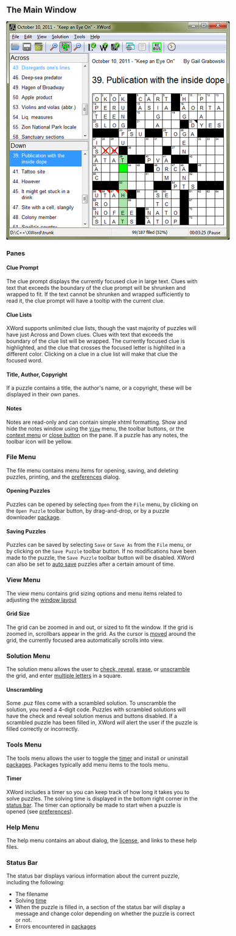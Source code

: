 The Main Window
---------------

<!-- Fancy image map -->

<div class="image-map"
     onmouseover="this.className='image-map focused'"
     onmouseout="this.className='image-map'"
     style="width: 587px;">

<div style="position: relative;">
<img src="images/window.png"/>

<!-- The rectangles -->
<div style="position:absolute; left:8px; top:31px; width:31px; height:17px;">
    <a href="#file_menu" title="File Menu"></a>
</div>
<div style="position:absolute; left:42px; top:31px; width:34px; height:17px;">
    <a href="#view_menu" title="View Menu"></a>
</div>
<div style="position:absolute; left:80px; top:31px; width:54px; height:17px;">
    <a href="#solution_menu" title="Solution Menu"></a>
</div>
<div style="position:absolute; left:139px; top:31px; width:39px; height:17px;">
    <a href="#tools_menu" title="Tools Menu"></a>
</div>
<div style="position:absolute; left:182px; top:31px; width:34px; height:17px;">
    <a href="#help_menu" title="Help Menu"></a>
</div>
<div style="position:absolute; left:9px; top:52px; width:27px; height:29px;">
    <a href="#opening_puzzles" title="Open Puzzle"></a>
</div>
<div style="position:absolute; left:38px; top:52px; width:30px; height:29px;">
    <a href="#saving_puzzles" title="Save Puzzle"></a>
</div>
<div style="position:absolute; left:105px; top:52px; width:97px; height:29px;">
    <a href="#grid_size" title="Grid Size"></a>
</div>
<div style="position:absolute; left:206px; top:52px; width:97px; height:29px;">
    <a href="check.html" title="Check Solution"></a>
</div>
<div style="position:absolute; left:307px; top:52px; width:32px; height:29px;">
    <a href="layout.html" title="Edit Layout"></a>
</div>
<div style="position:absolute; left:341px; top:52px; width:32px; height:29px;">
    <a href="#notes" title="Notes"></a>
</div>
<div style="position:absolute; left:378px; top:52px; width:32px; height:29px;">
    <a href="solving.html#rebus_entries" title="Rebus Entries"></a>
</div>
<div style="position:absolute; left:418px; top:52px; width:32px; height:29px;">
    <a href="#timer" title="Timer"></a>
</div>
<div style="position:absolute; left:9px; top:83px; width:207px; height:458px;">
    <a href="#clue_lists" title="Clue Lists"></a>
</div>
<div style="position:absolute; left:221px; top:126px; width:358px; height:49px;">
    <a href="#clue_prompt" title="Clue Prompt"></a>
</div>
<div style="position:absolute; left:221px; top:83px; width:358px; height:38px;">
    <a href="#title_author_copyright" title="Title, Author, and Copyright"></a>
</div>
<div style="position:absolute; left:248px; top:325px; width:48px; height:25px;">
    <a href="check.html" title="Incorrect Letters"></a>
</div>
<div style="position:absolute; left:225px; top:440px; width:71px; height:25px;">
    <a href="check.html" title="Revealed Letters"></a>
</div>
<div style="position:absolute; left:478px; top:256px; width:25px; height:25px;">
    <a href="check.html" title="Checked Letters"></a>
</div>
<div style="position:absolute; left:294px; top:350px; width:25px; height:184px;">
    <a href="navigation.html" title="Grid Navigation"></a>
</div>
<div style="position:absolute; left:480px; top:544px; width:97px; height:19px;">
    <a href="#timer" title="Timer"></a>
</div>
<div style="position:absolute; left:8px; top:544px; width:468px; height:19px;">
    <a href="#status_bar" title="Status Bar"></a>
</div>
</div>

</div>


<!-- Information -->

### Panes ###

#### Clue Prompt ####

The clue prompt displays the currently focused clue in large text.  Clues with
text that exceeds the boundary of the clue prompt will be shrunken and wrapped
to fit.  If the text cannot be shrunken and wrapped sufficiently to read it,
the clue prompt will have a tooltip with the current clue.

#### Clue Lists ####

XWord supports unlimited clue lists, though the vast majority of puzzles will
have just Across and Down clues.  Clues with text that exceeds the boundary
of the clue list will be wrapped.  The currently focused clue is highlighted,
and the clue that crosses the focused letter is highlited in a different
color.  Clicking on a clue in a clue list will make that clue the focused word.

#### Title, Author, Copyright ####

If a puzzle contains a title, the author's name, or a copyright, these will be
displayed in their own panes.

#### Notes ####

Notes are read-only and can contain simple xhtml formatting.  Show and hide the
notes window using the [`View`](#view_menu) menu, the toolbar buttons, or the
[context menu](layout.html#context_menu) or
[close button](layout.html#pane_buttons) on the pane.  If a puzzle has any
notes, the toolbar icon will be yellow.


### File Menu ###

The file menu contains menu items for opening, saving, and deleting puzzles,
printing, and the [preferences](preferences.html) dialog.

#### Opening Puzzles ####

Puzzles can be opened by selecting `Open` from the `File` menu, by clicking
on the `Open Puzzle` toolbar button, by drag-and-drop, or by a puzzle
downloader [package](packages.html).

#### Saving Puzzles ####

Puzzles can be saved by selecting `Save` or `Save As` from the `File` menu,
or by clicking on the `Save Puzzle` toolbar button.  If no modifications have
been made to the puzzle, the `Save Puzzle` toolbar button will be disabled.
XWord can also be set to [auto save](preferences.html#auto_save) puzzles after
a certain amount of time.


### View Menu ###

The view menu contains grid sizing options and menu items related to adjusting
the [window layout](layout.html)

#### Grid Size ####

The grid can be zoomed in and out, or sized to fit the window.  If the grid
is zoomed in, scrollbars appear in the grid.  As the cursor is
[moved](navigation.html) around the grid, the currently focused area
automatically scrolls into view.


### Solution Menu ###

The solution menu allows the user to [check, reveal](check.html),
[erase](solving.html#erasing_letters), or [unscramble](#unscrambling) the grid,
and enter [multiple letters](solving.html#rebus_entries) in a square.

#### Unscrambling ####

Some .puz files come with a scrambled solution.  To unscramble the solution,
you need a 4-digit code.  Puzzles with scrambled solutions will have the
check and reveal solution menus and buttons disabled.  If a scrambled puzzle
has been filled in, XWord *will* alert the user if the puzzle is filled
correctly or incorrectly.


### Tools Menu ###

The tools menu allows the user to toggle the [timer](#timer) and install or
uninstall [packages](packages.html).  Packages typically add menu items to the
tools menu.

#### Timer ####

XWord includes a timer so you can keep track of how long it takes you to solve
puzzles.  The solving time is displayed in the bottom right corner in the
[status bar](#status_bar).  The timer can optionally be made to start when
a puzzle is opened (see [preferences](preferences.html#solving_preferences)).


### Help Menu ###

The help menu contains an about dialog, the [license](license.html), and links
to these help files.


### Status Bar ###

The status bar displays various information about the current puzzle, including
the following:

- The filename
- Solving [time](#timer)
- When the puzzle is filled in, a section of the status bar will display a
  message and change color depending on whether the puzzle is correct or not.
- Errors encountered in [packages](packages.html)
